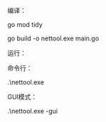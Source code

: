 编译：

go mod tidy

go build -o nettool.exe main.go

运行：

命令行：

.\nettool.exe

GUI模式：

.\nettool.exe -gui
